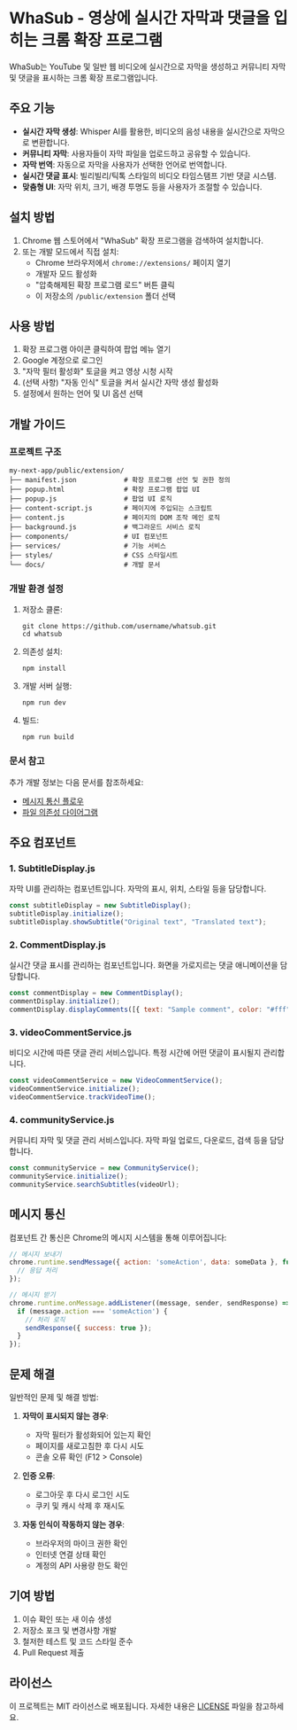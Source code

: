# WhaSub - 영상에 실시간 자막과 댓글을 입히는 크롬 확장 프로그램

WhaSub는 YouTube 및 일반 웹 비디오에 실시간으로 자막을 생성하고 커뮤니티 자막 및 댓글을 표시하는 크롬 확장 프로그램입니다.

## 주요 기능

- **실시간 자막 생성**: Whisper AI를 활용한, 비디오의 음성 내용을 실시간으로 자막으로 변환합니다.
- **커뮤니티 자막**: 사용자들이 자막 파일을 업로드하고 공유할 수 있습니다.
- **자막 번역**: 자동으로 자막을 사용자가 선택한 언어로 번역합니다.
- **실시간 댓글 표시**: 빌리빌리/틱톡 스타일의 비디오 타임스탬프 기반 댓글 시스템.
- **맞춤형 UI**: 자막 위치, 크기, 배경 투명도 등을 사용자가 조절할 수 있습니다.

## 설치 방법

1. Chrome 웹 스토어에서 "WhaSub" 확장 프로그램을 검색하여 설치합니다.
2. 또는 개발 모드에서 직접 설치:
   - Chrome 브라우저에서 `chrome://extensions/` 페이지 열기
   - 개발자 모드 활성화
   - "압축해제된 확장 프로그램 로드" 버튼 클릭
   - 이 저장소의 `/public/extension` 폴더 선택

## 사용 방법

1. 확장 프로그램 아이콘 클릭하여 팝업 메뉴 열기
2. Google 계정으로 로그인
3. "자막 필터 활성화" 토글을 켜고 영상 시청 시작
4. (선택 사항) "자동 인식" 토글을 켜서 실시간 자막 생성 활성화
5. 설정에서 원하는 언어 및 UI 옵션 선택

## 개발 가이드

### 프로젝트 구조

```
my-next-app/public/extension/
├── manifest.json            # 확장 프로그램 선언 및 권한 정의
├── popup.html               # 확장 프로그램 팝업 UI
├── popup.js                 # 팝업 UI 로직
├── content-script.js        # 페이지에 주입되는 스크립트
├── content.js               # 페이지의 DOM 조작 메인 로직
├── background.js            # 백그라운드 서비스 로직
├── components/              # UI 컴포넌트
├── services/                # 기능 서비스
├── styles/                  # CSS 스타일시트
└── docs/                    # 개발 문서
```

### 개발 환경 설정

1. 저장소 클론:
   ```
   git clone https://github.com/username/whatsub.git
   cd whatsub
   ```

2. 의존성 설치:
   ```
   npm install
   ```

3. 개발 서버 실행:
   ```
   npm run dev
   ```

4. 빌드:
   ```
   npm run build
   ```

### 문서 참고

추가 개발 정보는 다음 문서를 참조하세요:

- [메시지 통신 플로우](./docs/message-flow.md)
- [파일 의존성 다이어그램](./docs/file-dependencies.md)

## 주요 컴포넌트

### 1. SubtitleDisplay.js

자막 UI를 관리하는 컴포넌트입니다. 자막의 표시, 위치, 스타일 등을 담당합니다.

```javascript
const subtitleDisplay = new SubtitleDisplay();
subtitleDisplay.initialize();
subtitleDisplay.showSubtitle("Original text", "Translated text");
```

### 2. CommentDisplay.js

실시간 댓글 표시를 관리하는 컴포넌트입니다. 화면을 가로지르는 댓글 애니메이션을 담당합니다.

```javascript
const commentDisplay = new CommentDisplay();
commentDisplay.initialize();
commentDisplay.displayComments([{ text: "Sample comment", color: "#fff" }]);
```

### 3. videoCommentService.js

비디오 시간에 따른 댓글 관리 서비스입니다. 특정 시간에 어떤 댓글이 표시될지 관리합니다.

```javascript
const videoCommentService = new VideoCommentService();
videoCommentService.initialize();
videoCommentService.trackVideoTime();
```

### 4. communityService.js

커뮤니티 자막 및 댓글 관리 서비스입니다. 자막 파일 업로드, 다운로드, 검색 등을 담당합니다.

```javascript
const communityService = new CommunityService();
communityService.initialize();
communityService.searchSubtitles(videoUrl);
```

## 메시지 통신

컴포넌트 간 통신은 Chrome의 메시지 시스템을 통해 이루어집니다:

```javascript
// 메시지 보내기
chrome.runtime.sendMessage({ action: 'someAction', data: someData }, function(response) {
  // 응답 처리
});

// 메시지 받기
chrome.runtime.onMessage.addListener((message, sender, sendResponse) => {
  if (message.action === 'someAction') {
    // 처리 로직
    sendResponse({ success: true });
  }
});
```

## 문제 해결

일반적인 문제 및 해결 방법:

1. **자막이 표시되지 않는 경우**:
   - 자막 필터가 활성화되어 있는지 확인
   - 페이지를 새로고침한 후 다시 시도
   - 콘솔 오류 확인 (F12 > Console)

2. **인증 오류**:
   - 로그아웃 후 다시 로그인 시도
   - 쿠키 및 캐시 삭제 후 재시도

3. **자동 인식이 작동하지 않는 경우**:
   - 브라우저의 마이크 권한 확인
   - 인터넷 연결 상태 확인
   - 계정의 API 사용량 한도 확인

## 기여 방법

1. 이슈 확인 또는 새 이슈 생성
2. 저장소 포크 및 변경사항 개발
3. 철저한 테스트 및 코드 스타일 준수
4. Pull Request 제출

## 라이선스

이 프로젝트는 MIT 라이선스로 배포됩니다. 자세한 내용은 [LICENSE](./LICENSE) 파일을 참고하세요.